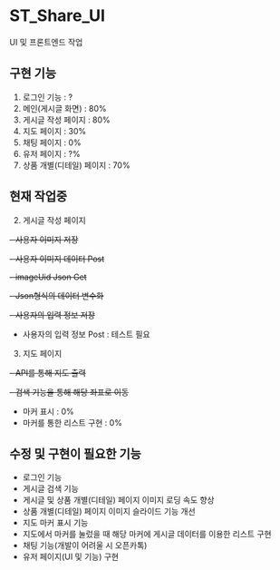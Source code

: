 # ST_Share_UI

UI 및 프론트엔드 작업

## 구현 기능
1. 로그인 기능 : ?
2. 메인(게시글 화면) : 80%
3. 게시글 작성 페이지 : 80%
4. 지도 페이지 : 30%
5. 채팅 페이지 : 0%
6. 유저 페이지 : ?%
6. 상품 개별(디테일) 페이지 : 70%


## 현재 작업중
2. 게시글 작성 페이지

~~- 사용자 이미지 저장~~

~~- 사용자 이미지 데이터 Post~~

~~- imageUid Json Get~~

~~- Json형식의 데이터 변수화~~

~~- 사용자의 입력 정보 저장~~

- 사용자의 입력 정보 Post : 테스트 필요

3. 지도 페이지

~~- API를 통해 지도 출력~~

~~- 검색 기능을 통해 해당 좌표로 이동~~

- 마커 표시 : 0%
- 마커를 통한 리스트 구현 : 0%


## 수정 및 구현이 필요한 기능
- 로그인 기능
- 게시글 검색 기능
- 게시글 및 상품 개별(디테일) 페이지 이미지 로딩 속도 향상
- 상품 개별(디테일) 페이지 이미지 슬라이드 기능 개선
- 지도 마커 표시 기능
- 지도에서 마커를 눌렀을 때 해당 마커에 게시글 데이터를 이용한 리스트 구현
- 채팅 기능(개발이 어려울 시 오픈카톡)
- 유저 페이지(UI 및 기능) 구현
